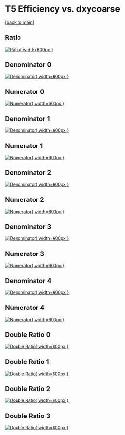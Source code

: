 # T5 Efficiency vs. dxycoarse

[[back to main](./)]



## Ratio

[![Ratio](../mtv/var/T5_vtr_11_-1_eff_dxycoarse.png){ width=600px }](../mtv/var/T5_vtr_11_-1_eff_dxycoarse.pdf)

## Denominator 0

[![Denominator](../mtv/den/T5_vtr_11_-1_eff_dxycoarse_den0.png){ width=600px }](../mtv/den/T5_vtr_11_-1_eff_dxycoarse_den0.pdf)

## Numerator 0

[![Numerator](../mtv/num/T5_vtr_11_-1_eff_dxycoarse_num0.png){ width=600px }](../mtv/num/T5_vtr_11_-1_eff_dxycoarse_num0.pdf)

## Denominator 1

[![Denominator](../mtv/den/T5_vtr_11_-1_eff_dxycoarse_den1.png){ width=600px }](../mtv/den/T5_vtr_11_-1_eff_dxycoarse_den1.pdf)

## Numerator 1

[![Numerator](../mtv/num/T5_vtr_11_-1_eff_dxycoarse_num1.png){ width=600px }](../mtv/num/T5_vtr_11_-1_eff_dxycoarse_num1.pdf)

## Denominator 2

[![Denominator](../mtv/den/T5_vtr_11_-1_eff_dxycoarse_den2.png){ width=600px }](../mtv/den/T5_vtr_11_-1_eff_dxycoarse_den2.pdf)

## Numerator 2

[![Numerator](../mtv/num/T5_vtr_11_-1_eff_dxycoarse_num2.png){ width=600px }](../mtv/num/T5_vtr_11_-1_eff_dxycoarse_num2.pdf)

## Denominator 3

[![Denominator](../mtv/den/T5_vtr_11_-1_eff_dxycoarse_den3.png){ width=600px }](../mtv/den/T5_vtr_11_-1_eff_dxycoarse_den3.pdf)

## Numerator 3

[![Numerator](../mtv/num/T5_vtr_11_-1_eff_dxycoarse_num3.png){ width=600px }](../mtv/num/T5_vtr_11_-1_eff_dxycoarse_num3.pdf)

## Denominator 4

[![Denominator](../mtv/den/T5_vtr_11_-1_eff_dxycoarse_den4.png){ width=600px }](../mtv/den/T5_vtr_11_-1_eff_dxycoarse_den4.pdf)

## Numerator 4

[![Numerator](../mtv/num/T5_vtr_11_-1_eff_dxycoarse_num4.png){ width=600px }](../mtv/num/T5_vtr_11_-1_eff_dxycoarse_num4.pdf)

## Double Ratio 0

[![Double Ratio](../mtv/ratio/T5_vtr_11_-1_eff_dxycoarse_ratio0.png){ width=600px }](../mtv/ratio/T5_vtr_11_-1_eff_dxycoarse_ratio0.pdf)

## Double Ratio 1

[![Double Ratio](../mtv/ratio/T5_vtr_11_-1_eff_dxycoarse_ratio1.png){ width=600px }](../mtv/ratio/T5_vtr_11_-1_eff_dxycoarse_ratio1.pdf)

## Double Ratio 2

[![Double Ratio](../mtv/ratio/T5_vtr_11_-1_eff_dxycoarse_ratio2.png){ width=600px }](../mtv/ratio/T5_vtr_11_-1_eff_dxycoarse_ratio2.pdf)

## Double Ratio 3

[![Double Ratio](../mtv/ratio/T5_vtr_11_-1_eff_dxycoarse_ratio3.png){ width=600px }](../mtv/ratio/T5_vtr_11_-1_eff_dxycoarse_ratio3.pdf)

